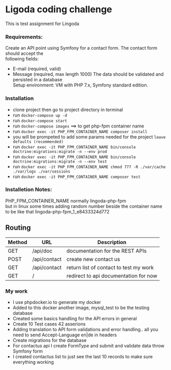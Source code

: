 Ligoda coding challenge
========================
This is test assignment for Lingoda 

### Requirements:
Create an API point using Symfony for a contact form. The contact form should accept the  
following fields:  
* E-mail (required, valid)
* Message (required, max length 1000)
The data should be validated and persisted in a database  
Setup environment: VM with PHP 7.x, Symfony standard edition.  

### Installation 
- clone project then go to project directory in terminal
- run `docker-compose up -d` 
- run `docker-compose start` 
- run `docker-compose images` ==> to get php-fpm container name
- run `docker exec -it PHP_FPM_CONTAINER_NAME composer install` 
- you will be prompeted to add some params needed for the project `leave defaults (recommended)`
- run `docker exec -it PHP_FPM_CONTAINER_NAME bin/console doctrine:migrations:migrate -n --env prod`
- run `docker exec -it PHP_FPM_CONTAINER_NAME bin/console doctrine:migrations:migrate -n --env test`
- run `docker exec -it PHP_FPM_CONTAINER_NAME chmod 777 -R ./var/cache ./var/logs ./var/sessions`
- run `docker exec -it PHP_FPM_CONTAINER_NAME composer test`

### Installetion Notes:
PHP_FPM_CONTAINER_NAME normally lingoda-php-fpm  
but in linux some times adding random number beside the container name to be like that lingoda-php-fpm_1_e8433324d772

## Routing
Method|URL|Description
------|---------|-----------
GET|/api/doc|documentation for the REST APIs
POST|/api/contact|create new contact us
GET|/api/contact|return list of contact to test my work
GET|/|redirect to api documentation for now

### My work
- I use phpdocker.io to generate my docker
- Added to this docker another image, mysql_test to be the testing database
- Created some basics handling for the API errors in general
- Create 10 Test cases 42 asserions 
- Adding translation to API form validations and error handling.. all you need to send Accept-Language en|de in headers
- Create migrations for the database
- For contactus api I create FormType and submit and validate data throw Symfony form
- I created contactus list to just see the last 10 records to make sure everything working


